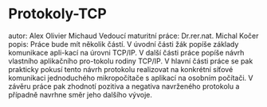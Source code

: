 # Protokoly-TCP
autor: Alex Olivier Michaud 
Vedoucí maturitní práce: Dr.rer.nat. Michal Kočer
popis: 
Práce bude mít několik částí. V úvodní části žák popíše základy komunikace apli-kací na úrovni TCP/IP.
V další části práce popíše návrh vlastního aplikačního pro-tokolu rodiny TCP/IP. V hlavní části práce 
se pak prakticky pokusí tento návrh protokolu realizovat na konkrétní síťové komunikaci jednoduchého 
mikropočítače s aplikací na osobním počítači. V závěru práce pak zhodnotí pozitiva a negativa navrženého 
protokolu a případně navrhne směr jeho dalšího vývoje.   




